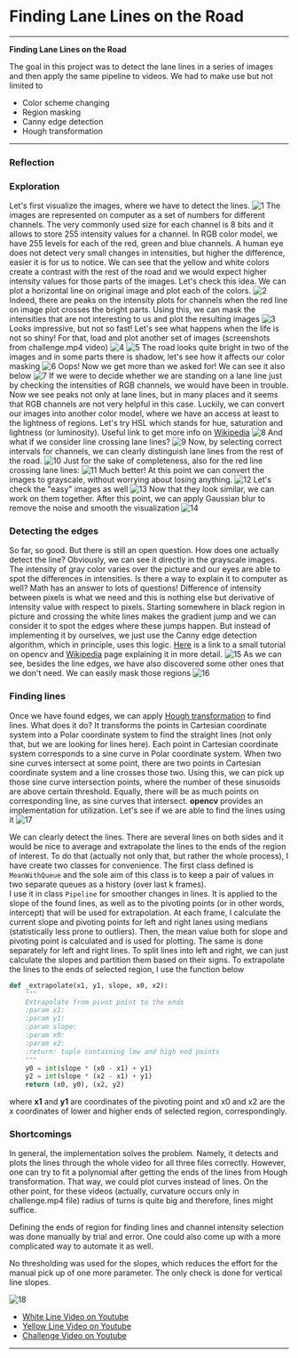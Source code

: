 # **Finding Lane Lines on the Road** 


---

**Finding Lane Lines on the Road**

The goal in this project was to detect the lane lines in a series of images and then apply the same pipeline to videos.
We had to make use but not limited to 
 * Color scheme changing
 * Region masking
 * Canny edge detection
 * Hough transformation


[image1]: writeup_images/plot1.png
[image2]: writeup_images/plot2.png
[image3]: writeup_images/plot3.png
[image4]: writeup_images/plot4.png
[image5]: writeup_images/plot5.png
[image6]: writeup_images/plot6.png
[image7]: writeup_images/plot7.png
[image8]: writeup_images/plot8.png
[image9]: writeup_images/plot9.png
[image10]: writeup_images/plot10.png
[image11]: writeup_images/plot11.png
[image12]: writeup_images/plot12.png
[image13]: writeup_images/plot13.png
[channel1]: writeup_images/channels_over_line1.png
[channel2]: writeup_images/channels_over_line2.png
[channel3]: writeup_images/channels_over_line3.png
[channel4]: writeup_images/channels_over_line4.png
[channel5]: writeup_images/channels_over_line5.png

---

### Reflection

### Exploration
Let's first visualize the images, where we have to detect the lines.
![1][image1]
The images are represented on computer as a set of numbers for different channels. The very commonly used size for each
channel is 8 bits and it allows to store 255 intensity values for a channel. In RGB color model, we have 255 levels for 
each of the red, green and blue channels. A human eye does not detect very small changes in intensities, but 
higher the difference, easier it is for us to notice. We can see that the yellow and white colors create a contrast with 
the rest of the road and we would expect higher intensity values for those parts of the images. Let's check this idea.
We can plot a horizontal line on original image and plot each of the colors.
![2][channel1]
Indeed, there are peaks on the intensity plots for channels when the red line on image plot crosses the bright parts. 
Using this, we can mask the intensities that are not interesting to us and plot the resulting images
![3][image2]
Looks impressive, but not so fast! Let's see what happens when the life is not so shiny! For that, load and 
plot another set of images (screenshots from challenge.mp4 video)
![4][image3]
![5][channel2]
The road looks quite bright in two of the images and in some parts there is shadow, let's see how it affects our color masking
![6][image4]
Oops! Now we get more than we asked for! We can see it also below
![7][channel3]
If we were to decide whether we are standing on a lane line just by checking the intensities of RGB channels, 
we would have been in trouble. Now we see peaks not only at lane lines, but in many places and it seems that RGB 
channels are not very helpful in this case. Luckily, we can convert our images into another color model, where 
we have an access at least to the lightness of regions. Let's try HSL which stands for hue, saturation and 
lightness (or luminosity). Useful link to get more info on [Wikipedia](https://en.wikipedia.org/wiki/HSL_and_HSV)
![8][image5]
And what if we consider line crossing lane lines?
![9][channel4]
Now, by selecting correct intervals for channels, we can clearly distinguish lane lines from the rest of the road.
![10][image6]
Just for the sake of completeness, also for the red line crossing lane lines:
![11][channel5]
 Much better! At this point we can convert the images to grayscale, without worrying about losing anything.
![12][image7]
Let's check the "easy" images as well
![13][image8]
Now that they look similar, we can work on them together. After this point, we can apply Gaussian blur to remove the
noise and smooth the visualization 
![14][image9]
### Detecting the edges
So far, so good. But there is still an open question. How does one actually detect the line? Obviously, 
we can see it directly in the grayscale images. The intensity of gray color varies over the picture and 
our eyes are able to spot the differences in intensities. Is there a way to explain it to computer as well?
 Math has an answer to lots of questions! Difference of intensity between pixels is what we need and this is 
 nothing else but derivative of intensity value with respect to pixels. Starting somewhere in black region 
 in picture and crossing the white lines makes the gradient jump and we can consider it to spot the edges
  where these jumps happen. But instead of implementing it by ourselves, we just use the Canny edge detection 
  algorithm, which in principle, uses this logic. [Here](http://docs.opencv.org/trunk/da/d22/tutorial_py_canny.html)
   is a link to a small tutorial on opencv and [Wikipedia](https://en.wikipedia.org/wiki/Canny_edge_detector) 
   page explaining it in more detail.
![15][image10]
 As we can see, besides the line edges, we have also discovered some other ones that we don't need. 
 We can easily mask those regions
![16][image11]
### Finding lines
 
Once we have found edges, we can apply [Hough transformation](http://docs.opencv.org/2.4/doc/tutorials/imgproc/imgtrans/hough_lines/hough_lines.html) 
to find lines. What does it do? It transforms the points in Cartesian coordinate system into a 
Polar coordinate system to find the straight lines (not only that, but we are looking for lines here). 
Each point in Cartesian coordinate system corresponds
 to a sine curve in Polar coordinate system. When two sine curves intersect at some point, there are two 
 points in Cartesian coordinate system and a line crosses those two. Using this, we can pick up those sine 
 curve intersection points, where the number of these sinusoids are above certain threshold. Equally, there
  will be as much points on corresponding line, as sine curves that intersect. __opencv__ provides an
   implementation for utilization. Let's see if we are able to find the lines using it
![17][image12]

We can clearly detect the lines. There are several lines on both sides and it would be nice to average and extrapolate 
the lines to the ends of the region of interest. To do that (actually not only that, but rather the whole process),
 I have create two classes for convenience. The first class defined is `MeanWithQueue` and the sole 
 aim of this class is to keep a pair of values in two separate queues as a history (over last k frames).  
I use it in class `Pipeline` for smoother changes in lines. It is applied to the slope of the found lines, as well as to the 
pivoting points (or in other words, intercept) that will be used for extrapolation. At each frame, I calculate 
the current slope and pivoting points for left and right lanes using medians (statistically less prone to outliers). 
Then, the mean value both for slope and pivoting point is calculated and is used for plotting. The same is done 
separately for left and right lines. To split lines into left and right, we can just calculate the slopes and partition 
them based on their signs. To extrapolate the lines to the ends of selected region, I use the function below

```python
def _extrapolate(x1, y1, slope, x0, x2):
    """
    Extrapolate from pivot point to the ends
    :param x1:
    :param y1:
    :param slope:
    :param x0:
    :param x2:
    :return: tuple containing low and high end points
    """
    y0 = int(slope * (x0 - x1) + y1)
    y2 = int(slope * (x2 - x1) + y1)
    return (x0, y0), (x2, y2)
```
where __x1__ and __y1__ are coordinates of the pivoting point and x0 and x2 are the x coordinates of lower and 
higher ends of selected region, correspondingly.  

### Shortcomings
In general, the implementation solves the problem. Namely, it detects and plots the lines through the whole video
for all three files correctly. However, one can try to fit a polynomial after getting the ends of the lines from
Hough transformation. That way, we could plot curves instead of lines. On the other point, for these videos (actually, 
curvature occurs only in challenge.mp4 file) radius of turns is quite big and therefore, lines might suffice. 

Defining the ends of region for finding lines and channel intensity selection was done manually by trial and error. 
One could also come up with a more complicated way to automate it as well.
  
No thresholding was used for the slopes, which reduces the effort for the manual pick up of one more parameter. 
The only check is done for vertical line slopes.
 
![18][image13]

- [White Line Video on Youtube](https://www.youtube.com/watch?v=SsN22pfCdqE)
- [Yellow Line Video on Youtube](https://www.youtube.com/watch?v=6CwnLnwFQLE)
- [Challenge Video on Youtube](https://www.youtube.com/watch?v=Kcqx5Y0KvIg)
 
***

